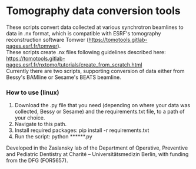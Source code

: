 # Tomography data conversion tools

These scripts convert data collected at various synchrotron beamlines to data in .nx format, which is compatible with ESRF's tomography reconstruction software Tomwer (https://tomotools.gitlab-pages.esrf.fr/tomwer). \
These scripts create .nx files following guidelines described here: https://tomotools.gitlab-pages.esrf.fr/nxtomo/tutorials/create_from_scratch.html \
Currently there are two scripts, supporting conversion of data either from Bessy's BAMline or Sesame's BEATS beamline. 

### How to use (linux) ###
1. Download the .py file that you need (depending on where your data was collected, Bessy or Sesame) and the requirements.txt file, to a path of your choice.
2. Navigate to this path.
3. Install required packages: pip install -r requirements.txt 
4. Run the script: python ******.py 


Developed in the Zaslansky lab of the Department of Operative, Preventive and Pediatric Dentistry at Charité – Universitätsmedizin Berlin, with funding from the DFG (FOR5657). 

